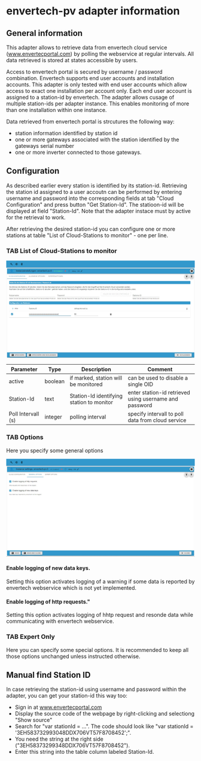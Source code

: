 # envertech-pv adapter information

## General information

This adapter allows to retrieve data from envertech cloud service (www.envertecportal.com) by polling the webservice at regular intervals. All data retrieved is
stored at states accessible by users.

Access to envertech portal is secured by username / password combination. Envertech supports end user accounts and installation accounts. This adapter is only tested with end user accounts which allow access to exact one installation per account only. Each end user account is assigned to a station-id by envertech. The adapter allows cusage of multiple station-ids per adapter instance. This enables monitoring of more than one installation within one instance.

Data retrieved from envertech portal is strcutures the following way:

-   station information identified by station id
-   one or more gateways associated with the station identified by the gateways serial number
-   one or more inverter connected to those gateways.

## Configuration

As described earlier every station is identified by its station-id. Retrieving the station id assigned to a user accoutn can be performed by entering username and password into the corresponding fields at tab "Cloud Configuration" and press button "Get Station-Id". The statioon-id will be displayed at field "Station-Id". Note that the adapter instace must by active for the retrieval to work.

After retrieving the desired station-id you can configure one or more stations at table "List of Cloud-Stations to monitor" - one per line.

### TAB List of Cloud-Stations to monitor

<p align=center><img src="img/envertech_tab_cloudstations.jpg" width="600" /></p>

| Parameter          | Type    | Description                               | Comment                                                |
| ------------------ | ------- | ----------------------------------------- | ------------------------------------------------------ |
| active             | boolean | if marked, station will be monitored      | can be used to disable a single OID                    |
| Station-Id         | text    | Station-Id identifying station to monitor | enter station-id retrieved using username and password |
| Poll Intervall (s) | integer | polling interval                          | specify intervall to poll data from cloud service      |

### TAB Options

Here you specify some general options

<p align=center><img src="img/envertech_tab_options.jpg" width="600" /></p>

#### Enable logging of new data keys.

Setting this option activates logging of a warning if some data is reported by envertech webservice which is not yet implemented.

#### Enable logging of http requests."

Setting this option activates logging of hhtp request and resonde data while communicating with envertech webservice.

### TAB Expert Only

Here you can specify some special options. It is recommended to keep all those options unchanged unless instructed otherwise.

## Manual find Station ID

In case retrieving the station-id using username and password within the adapter, you can get your station-id this way too:

-   Sign in at www.envertecportal.com
-   Display the source code of the webpage by right-clicking and selectiong "Show source"
-   Search for "var stationId = ...". The code should look like "var stationId = '3EH583732993048DDX706VT57F8708452';".
-   You need the string at the right side ("3EH58373299348DDX706VT57F8708452").
-   Enter this string into the table column labeled Station-Id.
